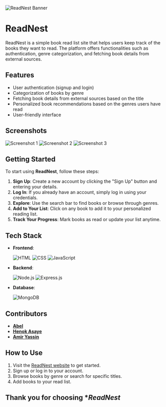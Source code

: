 ![ReadNest Banner](./frontend/public/img/Read%20Nest%20(1200%20x%20300%20px).png)
# ReadNest

ReadNest is a simple book read list site that helps users keep track of the books they want to read. The platform offers functionalities such as authentication, genre categorization, and fetching book details from external sources.


## Features

- User authentication (signup and login)
- Categorization of books by genre
- Fetching book details from external sources based on the title
- Personalized book recommendations based on the genres users have read
- User-friendly interface

## Screenshots
![Screenshot 1](./frontend/public/img/Screenshot%202024-09-02%20155604.png)
![Screenshot 2](./frontend/public/img/photo_2024-09-02_16-23-57.jpg)
![Screenshot 3](./frontend/public/img/photo_2024-09-02_16-33-11.jpg)


## Getting Started

To start using **ReadNest**, follow these steps:

1. **Sign Up**: Create a new account by clicking the "Sign Up" button and entering your details.
2. **Log In**: If you already have an account, simply log in using your credentials.
3. **Explore**: Use the search bar to find books or browse through genres.
4. **Add to Your List**: Click on any book to add it to your personalized reading list.
5. **Track Your Progress**: Mark books as read or update your list anytime.


## Tech Stack

- **Frontend**:
  
  ![HTML](https://skillicons.dev/icons?i=html) ![CSS](https://skillicons.dev/icons?i=css) ![JavaScript](https://skillicons.dev/icons?i=js)

- **Backend**:

  ![Node.js](https://skillicons.dev/icons?i=nodejs) ![Express.js](https://skillicons.dev/icons?i=express)

- **Database**:

  ![MongoDB](https://skillicons.dev/icons?i=mongodb)


## Contributors

- [**Abel**](https://github.com/Abels-dev)
- [**Henok Asaye**](https://github.com/HenokAsaye)
- [**Amir Yassin**](https://github.com/amir-eth)

## How to Use

1. Visit the [ReadNest website](https://read-nest-delta.vercel.app/signup.html) to get started.
2. Sign up or log in to your account.
3. Browse books by genre or search for specific titles.
4. Add books to your read list.

## Thank you for choosing **ReadNest*
